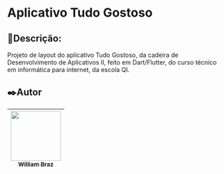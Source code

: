 <h1>Aplicativo Tudo Gostoso</h1>
 
<h2>💬Descrição:</h2>

Projeto de layout do aplicativo Tudo Gostoso, da cadeira de Desenvolvimento de Aplicativos II, feito em Dart/Flutter, do curso técnico em informática para internet, da escola QI.

<h2>✒️Autor</h2>

| [<img src="https://avatars.githubusercontent.com/u/86376135?v=4" width=115 > <br> <sub> William Braz </sub>](https://github.com/WilliamBraz2004) |
| :--------------------------------------------------------------------------------------------------------------------------------------------: |
